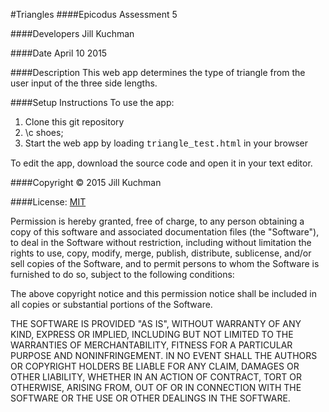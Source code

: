 #Triangles
####Epicodus Assessment 5

####Developers
Jill Kuchman

####Date
April 10 2015

####Description
This web app determines the type of triangle from the user input of the three side lengths.


####Setup Instructions
To use the app:
<br/>
<ol>
<li>Clone this git repository</li>
<li>\c shoes;</li>
<li>Start the web app by loading <span style="font-family:'Courier New'">triangle_test.html</span> in your browser</li>
</ol>

To edit the app, download the source code and open it in your text editor.
<br />

####Copyright © 2015 Jill Kuchman

####License: [MIT](https://github.com/twbs/bootstrap/blob/master/LICENSE)

Permission is hereby granted, free of charge, to any person obtaining a copy
of this software and associated documentation files (the "Software"), to deal
in the Software without restriction, including without limitation the rights
to use, copy, modify, merge, publish, distribute, sublicense, and/or sell
copies of the Software, and to permit persons to whom the Software is
furnished to do so, subject to the following conditions:

The above copyright notice and this permission notice shall be included in
all copies or substantial portions of the Software.

THE SOFTWARE IS PROVIDED "AS IS", WITHOUT WARRANTY OF ANY KIND, EXPRESS OR
IMPLIED, INCLUDING BUT NOT LIMITED TO THE WARRANTIES OF MERCHANTABILITY,
FITNESS FOR A PARTICULAR PURPOSE AND NONINFRINGEMENT. IN NO EVENT SHALL THE
AUTHORS OR COPYRIGHT HOLDERS BE LIABLE FOR ANY CLAIM, DAMAGES OR OTHER
LIABILITY, WHETHER IN AN ACTION OF CONTRACT, TORT OR OTHERWISE, ARISING FROM,
OUT OF OR IN CONNECTION WITH THE SOFTWARE OR THE USE OR OTHER DEALINGS IN
THE SOFTWARE.
